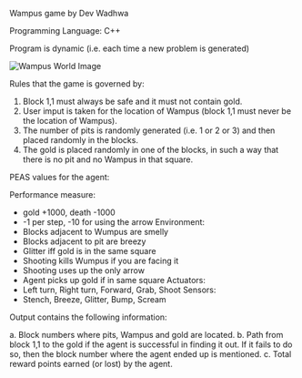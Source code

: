 Wampus game by Dev Wadhwa


Programming Language: C++


Program is dynamic (i.e. each time a new problem is generated)

![Wampus World Image](https://user-images.githubusercontent.com/73272997/114269647-df8d9f00-9a25-11eb-8f8d-eff8b0de1b95.png)

Rules that the game is governed by:

1. Block 1,1 must always be safe and it must not contain gold.
2. User imput is taken for the location of Wampus (block 1,1 must never be the location of Wampus).
3. The number of pits is randomly generated (i.e. 1 or 2 or 3) and then placed randomly in the blocks.
4. The gold is placed randomly in one of the blocks, in such a way that there is no pit and no Wampus in that square.


PEAS values for the agent:

Performance measure:
- gold +1000, death -1000
- -1 per step, -10 for using the arrow
Environment:
- Blocks adjacent to Wumpus are smelly
- Blocks adjacent to pit are breezy
- Glitter iff gold is in the same square
- Shooting kills Wumpus if you are facing it
- Shooting uses up the only arrow
- Agent picks up gold if in same square
Actuators: 
- Left turn, Right turn, Forward, Grab, Shoot
Sensors: 
- Stench, Breeze, Glitter, Bump, Scream



Output contains the following information:

a. Block numbers where pits, Wampus and gold are located.
b. Path from block 1,1 to the gold if the agent is successful in finding it out. If it fails to do so, then the block number where the agent ended up is mentioned.
c. Total reward points earned (or lost) by the agent.
